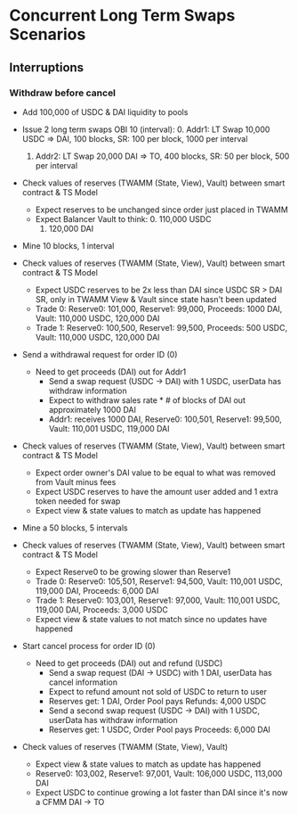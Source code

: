 # Concurrent Long Term Swaps Scenarios
## Interruptions
### Withdraw before cancel
- Add 100,000 of USDC & DAI liquidity to pools

- Issue 2 long term swaps OBI 10 (interval): 
  0. Addr1: LT Swap 10,000 USDC => DAI, 100 blocks, SR: 100 per block, 1000 per interval
  1. Addr2: LT Swap 20,000 DAI => TO, 400 blocks, SR: 50 per block, 500 per interval

- Check values of reserves (TWAMM (State, View), Vault) between smart contract & TS Model
  * Expect reserves to be unchanged since order just placed in TWAMM
  * Expect Balancer Vault to think:
    0. 110,000 USDC
    1. 120,000 DAI

- Mine 10 blocks, 1 interval
- Check values of reserves (TWAMM (State, View), Vault) between smart contract & TS Model
  * Expect USDC reserves to be 2x less than DAI since USDC SR > DAI SR, only in TWAMM View & Vault since state hasn't been updated
  * Trade 0: Reserve0: 101,000, Reserve1: 99,000, Proceeds: 1000 DAI, Vault: 110,000 USDC, 120,000 DAI
  * Trade 1: Reserve0: 100,500, Reserve1: 99,500, Proceeds: 500 USDC, Vault: 110,000 USDC, 120,000 DAI

- Send a withdrawal request for order ID (0)
  - Need to get proceeds (DAI) out for Addr1
    - Send a swap request (USDC -> DAI) with 1 USDC, userData has withdraw information
    - Expect to withdraw sales rate * # of blocks of DAI out approximately 1000 DAI
    * Addr1: receives 1000 DAI, Reserve0: 100,501, Reserve1: 99,500, Vault: 110,001 USDC, 119,000 DAI
- Check values of reserves (TWAMM (State, View), Vault) between smart contract & TS Model
  * Expect order owner's DAI value to be equal to what was removed from Vault minus fees
  * Expect USDC reserves to have the amount user added and 1 extra token needed for swap
  * Expect view & state values to match as update has happened

- Mine a 50 blocks, 5 intervals
- Check values of reserves (TWAMM (State, View), Vault) between smart contract & TS Model
  * Expect Reserve0 to be growing slower than Reserve1
  * Trade 0: Reserve0: 105,501, Reserve1: 94,500, Vault: 110,001 USDC, 119,000 DAI, Proceeds: 6,000 DAI
  * Trade 1: Reserve0: 103,001, Reserve1: 97,000, Vault: 110,001 USDC, 119,000 DAI, Proceeds: 3,000 USDC
  * Expect view & state values to not match since no updates have happened

- Start cancel process for order ID (0)
  - Need to get proceeds (DAI) out and refund (USDC)
    - Send a swap request (DAI -> USDC) with 1 DAI, userData has cancel information
    - Expect to refund amount not sold of USDC to return to user
    - Reserves get: 1 DAI, Order Pool pays Refunds: 4,000 USDC
    - Send a second swap request (USDC -> DAI) with 1 USDC, userData has withdraw information
    - Reserves get: 1 USDC, Order Pool pays Proceeds: 6,000 DAI
- Check values of reserves (TWAMM (State, View), Vault)
    * Expect view & state values to match as update has happened
    * Reserve0: 103,002, Reserve1: 97,001, Vault: 106,000 USDC, 113,000 DAI
    * Expect USDC to continue growing a lot faster than DAI since it's now a CFMM DAI -> TO